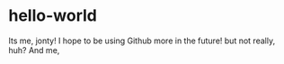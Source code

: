 # hello-world

Its me, jonty! I hope to be using Github more in the future!
but not really, huh?
And me, 
